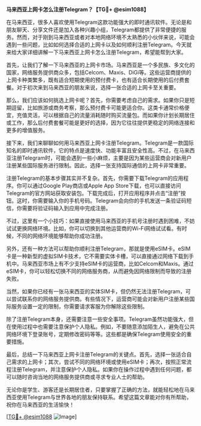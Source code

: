 **马来西亚上网卡怎么注册Telegram？【TG💪+ @esim1088】**

在马来西亚，很多人喜欢使用Telegram这款功能强大的即时通讯软件。无论是和朋友聊天、分享文件还是加入各种兴趣小组，Telegram都提供了非常便捷的服务。然而，对于刚到马来西亚或者对本地网络环境不太熟悉的小伙伴来说，可能会遇到一些问题，比如如何选择合适的上网卡以及如何顺利注册Telegram。今天就来给大家详细讲解一下马来西亚上网卡怎么注册Telegram，希望能帮到大家。

首先，让我们了解一下马来西亚的上网卡市场。马来西亚是一个多民族、多文化的国家，网络服务提供商众多，包括Celcom、Maxis、DiGi等。这些运营商提供的上网卡种类繁多，既有适合短期使用的预付费卡，也有适合长期使用的后付费套餐。对于初次来到马来西亚的朋友来说，选择一张合适的上网卡至关重要。

那么，我们应该如何挑选上网卡呢？首先，你需要考虑自己的需求。如果你只是短期逗留，比如旅游或商务考察，那么预付费卡可能更适合你。这类卡通常价格便宜，充值灵活，可以根据自己的流量消耗随时购买流量包。而如果你计划长期居住或工作，那么后付费套餐可能是更好的选择，因为它往往提供更稳定的网络连接和更多的增值服务。

接下来，我们来聊聊如何用马来西亚上网卡注册Telegram。Telegram是一款国际知名的即时通讯软件，它的特点是速度快、功能丰富且安全性高。不过，在马来西亚注册Telegram时，可能会遇到一些小麻烦，主要是因为某些运营商会对新用户注册某些国际服务进行限制。因此，选择一张支持国际通信的上网卡非常重要。

注册Telegram的基本步骤其实并不复杂。首先，你需要下载Telegram的应用程序。你可以通过Google Play商店或Apple App Store下载，也可以直接访问Telegram的官方网站获取安装包。下载完成后，打开应用程序并点击“注册”按钮。这时，你需要输入你的手机号码。Telegram会向你的手机发送一条验证码短信，你需要将验证码输入到应用中完成注册。

不过，这里有一个小技巧：如果直接使用马来西亚的手机号注册时遇到困难，不妨试试更换网络环境。比如，你可以切换到其他运营商的Wi-Fi网络试试看。有时候，不同的网络环境能够帮助你成功注册。

另外，还有一种方法可以帮助你顺利注册Telegram，那就是使用eSIM卡。eSIM卡是一种新型的虚拟SIM卡技术，它不需要实体卡槽，可以直接通过网络下载到手机中。马来西亚市场上有不少支持eSIM卡的运营商，比如Celcom和Maxis。通过eSIM卡，你可以轻松切换不同的网络服务商，从而避免因网络限制而导致的注册失败。

当然，如果你已经有一张马来西亚的实体SIM卡，但仍然无法注册Telegram，可以尝试联系你的网络服务提供商。有些情况下，运营商可能会对新用户注册某些国际服务设置一定的限制，你需要请求客服为你解除这些限制。

除了注册Telegram本身，还需要注意一些安全事项。Telegram虽然功能强大，但在使用过程中也需要注意保护个人隐私。例如，不要随意添加陌生人，避免在公共网络环境下登录账号，定期修改密码等等。这些都是确保Telegram使用安全的重要措施。

最后，总结一下马来西亚上网卡注册Telegram的关键点。首先，选择一张适合自己需求的上网卡；其次，尝试不同的网络环境或使用eSIM卡；再次，按照正常流程注册Telegram，并注意保护个人隐私。如果你在操作过程中遇到任何问题，都可以随时咨询当地的网络服务提供商或寻求专业人士的帮助。

无论你是学生、游客还是长期居住者，只要掌握了正确的方法，就能轻松地在马来西亚使用Telegram与世界各地的朋友保持联系。希望这篇文章能对你有所帮助，祝你在马来西亚的生活愉快！

[[TG💪+ @esim1088](https://t.me/s/esim1088) ![Image](https://i.postimg.cc/4NQfJmqS/Snipaste-2025-05-13-00-14-12.png)]